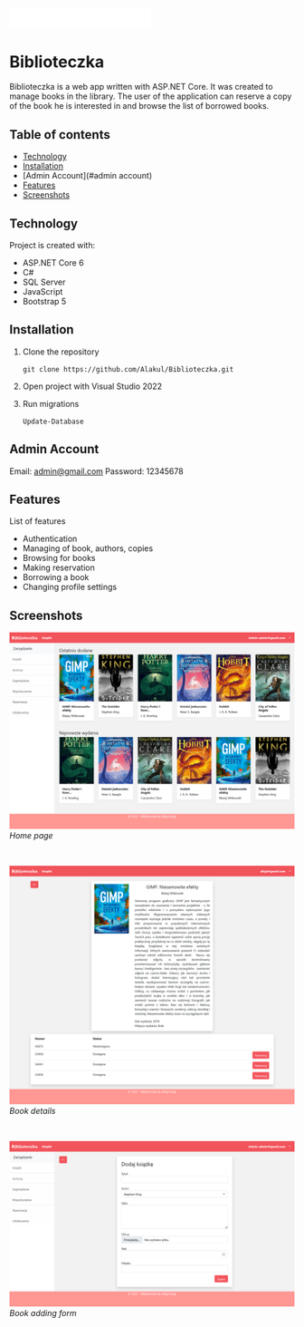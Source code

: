 <img src="./Screenshots/Logo.png" width="250" alt="Logo">

# Biblioteczka
Biblioteczka is a web app written with ASP.NET Core. It was created to manage books in the library. The user of the application can reserve a copy of the book he is interested in and browse the list of borrowed books.


## Table of contents
* [Technology](#technology)
* [Installation](#installation)
* [Admin Account](#admin account)
* [Features](#features)
* [Screenshots](#screenshots)


## Technology
Project is created with:
* ASP.NET Core 6
* C#
* SQL Server
* JavaScript
* Bootstrap 5

## Installation

1. Clone the repository
	```
	git clone https://github.com/Alakul/Biblioteczka.git
	```

2. Open project with Visual Studio 2022

3. Run migrations
	```
	Update-Database
	```

## Admin Account
Email: admin@gmail.com
Password: 12345678

	
## Features
List of features
* Authentication
* Managing of book, authors, copies
* Browsing for books
* Making reservation
* Borrowing a book
* Changing profile settings


## Screenshots
<p>
    <img src="./Screenshots/Home.png" alt="Home page">
    <em>Home page</em>
</p>
</br>
<p>
    <img src="./Screenshots/Book.png" alt="Book details">
    <em>Book details</em>
</p>
</br>
<p>
    <img src="./Screenshots/AddBook.png" alt="Book adding form">
    <em>Book adding form</em>
</p>